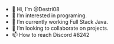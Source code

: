 - 👋 Hi, I’m @Destri08
- 👀 I’m interested in programing.
- 🌱 I’m currently working Full Stack Java.
- 💞️ I’m looking to collaborate on projects.
- 📫 How to reach Discord #8242

<!---
Destri08/Destri08 is a ✨ special ✨ repository because its `README.md` (this file) appears on your GitHub profile.
You can click the Preview link to take a look at your changes.
--->
